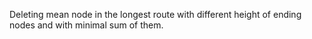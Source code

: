 Deleting mean node in the longest route with different height of ending nodes and with minimal sum of them. 
